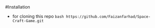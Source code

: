 #Installation 
* for cloning this repo
  ``bash
  https://github.com/Faizanfarhad/Space-Craft-Game.git
``
